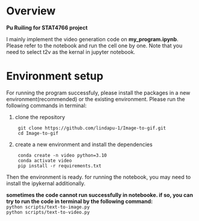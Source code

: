 # Overview

**Pu Ruiling 
for STAT4766 project**


I mainly implement the video generation code on **my_program.ipynb**. Please refer to the notebook and run the cell one by one. Note that you need to select t2v as the kernal in jupyter notebook.



# Environment setup

For running the program successfuly, please install the packages in a new environment(recommended) or the existing environment. Please run the following commands in terminal:
1. clone the repository
   
        git clone https://github.com/lindapu-1/Image-to-gif.git
        cd Image-to-gif
   
3. create a new environment and install the dependencies
   
        conda create -n video python=3.10 
        conda activate video  
        pip install -r requirements.txt 


Then the environment is ready. for running the notebook, you may need to install the ipykernal additionally. 

**sometimes the code cannot run successfully in notebooke. if so, you can try to run the code in terminal by the following command:**  
        `python scripts/text-to-image.py`  
        `python scripts/text-to-video.py`





